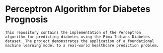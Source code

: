 # Perceptron Algorithm for Diabetes Prognosis
    This repository contains the implementation of the Perceptron algorithm for predicting diabetes using the Pima Indians Diabetes dataset. The project demonstrates the application of a foundational machine learning model to a real-world healthcare prediction problem.

